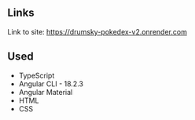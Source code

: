 ## Links

Link to site: https://drumsky-pokedex-v2.onrender.com

## Used

  - TypeScript
  - Angular CLI - 18.2.3
  - Angular Material
  - HTML
  - CSS
